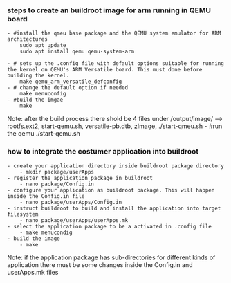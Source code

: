 ### steps to create an buildroot image for arm running in QEMU board
    - #install the qmeu base package and the QEMU system emulator for ARM architectures
        sudo apt update
        sudo apt install qemu qemu-system-arm

    - # sets up the .config file with default options suitable for running the kernel on QEMU's ARM Versatile board. This must done before building the kernel.
        make qemu_arm_versatile_defconfig
    - # change the default option if needed
        make menuconfig    
    - #build the imgae
        make

Note: after the build process there shold be 4 files under /output/image/  --> rootfs.ext2, start-qemu.sh, versatile-pb.dtb, zImage, ./start-qmeu.sh
    - #run the qemu
        ./start-qemu.sh


### how to integrate the costumer application into buildroot
    - create your application directory inside buildroot package directory
        - mkdir package/userApps
    - register the application package in buildroot
        - nano package/Config.in
    - configure your application as buildroot package. This will happen inside the Config.in file 
        - nano package/userApps/Config.in
    - instruct buildroot to build and install the application into target filesystem
        - nano package/userApps/userApps.mk
    - select the application package to be a activated in .config file
        - make menucondig
    - build the image
        - make

Note: if the application package has sub-directories for different kinds of application there must be some changes inside the Config.in and userApps.mk files
